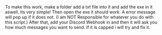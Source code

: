 To make this work, make a folder add a txt file into it and add the exe in it aswell. Its very simple! Then open the exe it should work. A error message will pop up if it does not.
(I am NOT Responsible for whatever you do with this script.) After that, add your Discord Webhook in and then it will ask you how much messages you want to send. If it is capped i will try and fix it.
